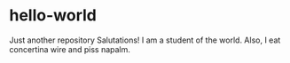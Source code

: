 # hello-world
Just another repository
Salutations! 
I am a student of the world.
Also,  I eat concertina wire and piss napalm.
